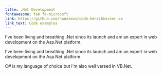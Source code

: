 ```yaml
---
title: .Net Development
fontawesome: fab fa-microsoft
link: https://github.com/handiman/code.henrikbecker.se
link_text: Code examples
---
```

I've been living and breathing .Net since its launch and am 
an expert in web development on the Asp.Net platform.
<!--more-->
I've been living and breathing .Net since its launch and am 
an expert in web development on the Asp.Net platform.
 
C# is my language of choice but I'm also well versed in VB.Net.
